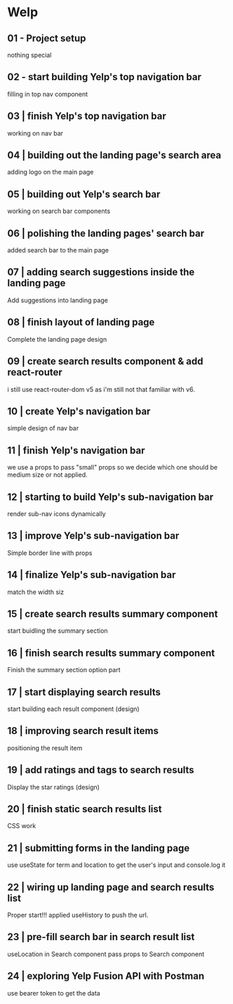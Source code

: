 # Welp

## 01 - Project setup

nothing special

## 02 - start building Yelp's top navigation bar

filling in top nav component

## 03 | finish Yelp's top navigation bar

working on nav bar

## 04 | building out the landing page's search area

adding logo on the main page

## 05 | building out Yelp's search bar

working on search bar components

## 06 | polishing the landing pages' search bar

added search bar to the main page

## 07 | adding search suggestions inside the landing page

Add suggestions into landing page

## 08 | finish layout of landing page

Complete the landing page design

## 09 | create search results component & add react-router

i still use react-router-dom v5 as i'm still not that familiar with v6.

## 10 | create Yelp's navigation bar

simple design of nav bar

## 11 | finish Yelp's navigation bar

we use a props to pass "small" props so we decide which one should be medium size or not applied.

## 12 | starting to build Yelp's sub-navigation bar

render sub-nav icons dynamically

## 13 | improve Yelp's sub-navigation bar

Simple border line with props

## 14 | finalize Yelp's sub-navigation bar

match the width siz

## 15 | create search results summary component

start buidling the summary section

## 16 | finish search results summary component

Finish the summary section option part

## 17 | start displaying search results

start building each result component (design)

## 18 | improving search result items

positioning the result item

## 19 | add ratings and tags to search results

Display the star ratings (design)

## 20 | finish static search results list

CSS work

## 21 | submitting forms in the landing page

use useState for term and location to get the user's input and console.log it

## 22 | wiring up landing page and search results list

Proper start!!!
applied useHistory to push the url.

## 23 | pre-fill search bar in search result list

useLocation in Search component
pass props to Search component

## 24 | exploring Yelp Fusion API with Postman

use bearer token to get the data

